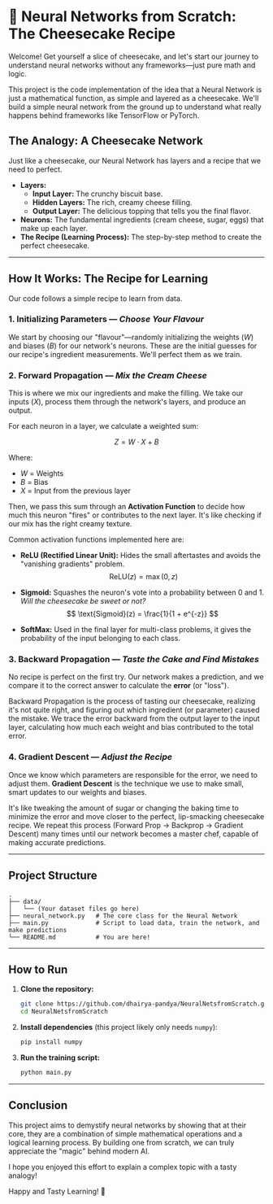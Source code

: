 # 🍰 Neural Networks from Scratch: The Cheesecake Recipe
Welcome\! Get yourself a slice of cheesecake, and let's start our journey to understand neural networks without any frameworks—just pure math and logic.

This project is the code implementation of the idea that a Neural Network is just a mathematical function, as simple and layered as a cheesecake. We'll build a simple neural network from the ground up to understand what really happens behind frameworks like TensorFlow or PyTorch.

## The Analogy: A Cheesecake Network

Just like a cheesecake, our Neural Network has layers and a recipe that we need to perfect.

  * **Layers:**
      * **Input Layer:** The crunchy biscuit base.
      * **Hidden Layers:** The rich, creamy cheese filling.
      * **Output Layer:** The delicious topping that tells you the final flavor.
  * **Neurons:** The fundamental ingredients (cream cheese, sugar, eggs) that make up each layer.
  * **The Recipe (Learning Process):** The step-by-step method to create the perfect cheesecake.

-----

## How It Works: The Recipe for Learning

Our code follows a simple recipe to learn from data.

### 1\. Initializing Parameters — *Choose Your Flavour*

We start by choosing our "flavour"—randomly initializing the weights ($W$) and biases ($B$) for our network's neurons. These are the initial guesses for our recipe's ingredient measurements. We'll perfect them as we train.

### 2\. Forward Propagation — *Mix the Cream Cheese*

This is where we mix our ingredients and make the filling. We take our inputs ($X$), process them through the network's layers, and produce an output.

For each neuron in a layer, we calculate a weighted sum:

$$Z = W \cdot X + B$$

Where:

  * $W$ = Weights
  * $B$ = Bias
  * $X$ = Input from the previous layer

Then, we pass this sum through an **Activation Function** to decide how much this neuron "fires" or contributes to the next layer. It's like checking if our mix has the right creamy texture.

Common activation functions implemented here are:

  * **ReLU (Rectified Linear Unit):** Hides the small aftertastes and avoids the "vanishing gradients" problem.
    $$
    $$$$\ \text{ReLU}(z) = \max(0, z)
    $$
    
  * **Sigmoid:** Squashes the neuron's vote into a probability between 0 and 1. *Will the cheesecake be sweet or not?*
    $$
    $$$$ \text{Sigmoid}(z) = \frac{1}{1 + e^{-z}}
    $$
    
  * **SoftMax:** Used in the final layer for multi-class problems, it gives the probability of the input belonging to each class.

### 3\. Backward Propagation — *Taste the Cake and Find Mistakes*

No recipe is perfect on the first try. Our network makes a prediction, and we compare it to the correct answer to calculate the **error** (or "loss").

Backward Propagation is the process of tasting our cheesecake, realizing it's not quite right, and figuring out which ingredient (or parameter) caused the mistake. We trace the error backward from the output layer to the input layer, calculating how much each weight and bias contributed to the total error.

### 4\. Gradient Descent — *Adjust the Recipe*

Once we know which parameters are responsible for the error, we need to adjust them. **Gradient Descent** is the technique we use to make small, smart updates to our weights and biases.

It's like tweaking the amount of sugar or changing the baking time to minimize the error and move closer to the perfect, lip-smacking cheesecake recipe. We repeat this process (Forward Prop -\> Backprop -\> Gradient Descent) many times until our network becomes a master chef, capable of making accurate predictions.

-----

## Project Structure

```
.
├── data/
│   └── (Your dataset files go here)
├── neural_network.py   # The core class for the Neural Network
├── main.py             # Script to load data, train the network, and make predictions
└── README.md           # You are here!
```

-----

## How to Run

1.  **Clone the repository:**

    ```bash
    git clone https://github.com/dhairya-pandya/NeuralNetsfromScratch.git
    cd NeuralNetsfromScratch
    ```

2.  **Install dependencies** (this project likely only needs `numpy`):

    ```bash
    pip install numpy
    ```

3.  **Run the training script:**

    ```bash
    python main.py
    ```

-----

## Conclusion

This project aims to demystify neural networks by showing that at their core, they are a combination of simple mathematical operations and a logical learning process. By building one from scratch, we can truly appreciate the "magic" behind modern AI.

I hope you enjoyed this effort to explain a complex topic with a tasty analogy\!

Happy and Tasty Learning\! 🍰
